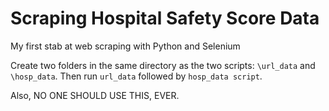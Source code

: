 Scraping Hospital Safety Score Data
=====================

My first stab at web scraping with Python and Selenium

Create two folders in the same directory as the two scripts: `\url_data` and `\hosp_data`. Then run `url_data` followed by `hosp_data script`.


Also, NO ONE SHOULD USE THIS, EVER.
